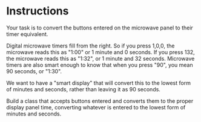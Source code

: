 # Instructions

Your task is to convert the buttons entered on the microwave panel to their timer equivalent.

Digital microwave timers fill from the right. So if you press 1,0,0, the microwave reads this as "1:00" or 1 minute and 0 seconds. 
If you press 132, the microwave reads this as "1:32", or 1 minute and 32 seconds.
Microwave timers are also smart enough to know that when you press "90", you mean 90 seconds, or "1:30". 

We want to have a "smart display" that will convert this to the lowest form of minutes and seconds, rather than leaving it as 90 seconds.

Build a class that accepts buttons entered and converts them to the proper display panel time, converting whatever is entered to the lowest form of minutes and seconds.
